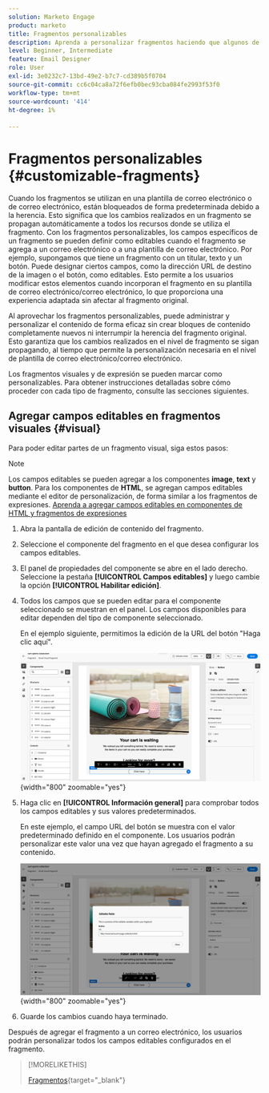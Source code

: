 ```yaml
---
solution: Marketo Engage
product: marketo
title: Fragmentos personalizables
description: Aprenda a personalizar fragmentos haciendo que algunos de sus campos sean editables.
level: Beginner, Intermediate
feature: Email Designer
role: User
exl-id: 3e0232c7-13bd-49e2-b7c7-cd389b5f0704
source-git-commit: cc6c04ca8a72f6efb0bec93cba084fe2993f53f0
workflow-type: tm+mt
source-wordcount: '414'
ht-degree: 1%

---
```


# Fragmentos personalizables {#customizable-fragments}

Cuando los fragmentos se utilizan en una plantilla de correo electrónico o de correo electrónico, están bloqueados de forma predeterminada debido a la herencia. Esto significa que los cambios realizados en un fragmento se propagan automáticamente a todos los recursos donde se utiliza el fragmento. Con los fragmentos personalizables, los campos específicos de un fragmento se pueden definir como editables cuando el fragmento se agrega a un correo electrónico o a una plantilla de correo electrónico. Por ejemplo, supongamos que tiene un fragmento con un titular, texto y un botón. Puede designar ciertos campos, como la dirección URL de destino de la imagen o el botón, como editables. Esto permite a los usuarios modificar estos elementos cuando incorporan el fragmento en su plantilla de correo electrónico/correo electrónico, lo que proporciona una experiencia adaptada sin afectar al fragmento original.

Al aprovechar los fragmentos personalizables, puede administrar y personalizar el contenido de forma eficaz sin crear bloques de contenido completamente nuevos ni interrumpir la herencia del fragmento original. Esto garantiza que los cambios realizados en el nivel de fragmento se sigan propagando, al tiempo que permite la personalización necesaria en el nivel de plantilla de correo electrónico/correo electrónico.

Los fragmentos visuales y de expresión se pueden marcar como personalizables. Para obtener instrucciones detalladas sobre cómo proceder con cada tipo de fragmento, consulte las secciones siguientes.

## Agregar campos editables en fragmentos visuales {#visual}

Para poder editar partes de un fragmento visual, siga estos pasos:

>[!NOTE]
>
>Los campos editables se pueden agregar a los componentes **image**, **text** y **button**. Para los componentes de **HTML**, se agregan campos editables mediante el editor de personalización, de forma similar a los fragmentos de expresiones. [Aprenda a agregar campos editables en componentes de HTML y fragmentos de expresiones](#expression)

1. Abra la pantalla de edición de contenido del fragmento.

1. Seleccione el componente del fragmento en el que desea configurar los campos editables.

1. El panel de propiedades del componente se abre en el lado derecho. Seleccione la pestaña **[!UICONTROL Campos editables]** y luego cambie la opción **[!UICONTROL Habilitar edición]**.

1. Todos los campos que se pueden editar para el componente seleccionado se muestran en el panel. Los campos disponibles para editar dependen del tipo de componente seleccionado.

   En el ejemplo siguiente, permitimos la edición de la URL del botón &quot;Haga clic aquí&quot;.

   ![](assets/fragment-param-enable.png){width="800" zoomable="yes"}

1. Haga clic en **[!UICONTROL Información general]** para comprobar todos los campos editables y sus valores predeterminados.

   En este ejemplo, el campo URL del botón se muestra con el valor predeterminado definido en el componente. Los usuarios podrán personalizar este valor una vez que hayan agregado el fragmento a su contenido.

   ![](assets/fragment-param-preview.png){width="800" zoomable="yes"}

1. Guarde los cambios cuando haya terminado.

Después de agregar el fragmento a un correo electrónico, los usuarios podrán personalizar todos los campos editables configurados en el fragmento.
<!--
## Add editable fields in HTML components and expression fragments {#expression}

To make portions of an HTML component or an expression fragment editable, you must use a specific syntax in the expression editor. This involves declaring a _variable_ with a default value that users can override after adding the fragment to their content.

For example, suppose you want to create a fragment to add to your emails, and allow users to customize a specific color used in different locations, such as frames or buttons' background colors. When creating your fragment, you need to declare a variable with a _unique ID_ (e.g., "color"), and call it at the desired locations in the fragment content where you want to apply this color. When adding the fragment to their content, users will be able to customize the color used wherever the variable is referenced.

For HTML components, only specific elements can become editable fields. Expand the section below for more information.

+++Editable elements in HTML components:

The elements below can become editable fields in an HTML component:

* A portion of text
* A full URL for link or image (doesn't work with portion of a URL)
* Entire CSS property (doesn't work with partial property)

For example, in the code below, each element highlighted in red can become a property:

![](assets/fragment-html.png){width="500" zoomable="yes"}

+++
-->
>[!MORELIKETHIS]
>
>[Fragmentos](/help/marketo/product-docs/email-marketing/email-designer/fragments.md){target="_blank"}
